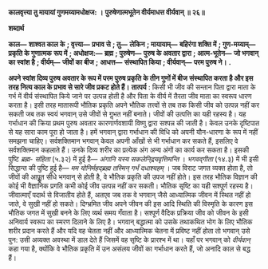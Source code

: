**कालवृत्त्या तु मायायां गुणमय्यामधोक्षज: ।** **पुरुषेणात्मभूतेन वीर्यमाधत्त वीर्यवान् ॥ २६॥** 

**शब्दार्थ** 

**काल—** **शाश्वत काल के** **; वृत्त्या—** **प्रभाव से** **; तु—** **लेकिन** **; मायायाम्—** **बहिरंगा शक्ति में** **; गुण-मय्याम्—** **प्रकृति के गुणात्मक** **रूप में** **; अधोक्षज:—** **ब्रह्म** **; पुरुषेण—** **पुरुष के अवतार द्वारा** **; आत्म-भूतेन—** **जो भगवान् का स्वांश है** **; वीर्यम्—** **जीवों का बीज** **;** **आधत्त—** **संस्थापित किया** **; वीर्यवान्—** **परम पुरुष ने।** **.** 

**अपने स्वांश दिव्य पुरुष अवतार के रूप में परम पुरुष प्रकृति के तीन गुणों में बीज** **संस्थापित करता है और इस तरह नित्य काल के प्रभाव से सारे जीव प्रकट होते हैं।** **तात्पर्य** : किसी भी जीव की सन्तान पिता द्वारा माता के गर्भ में वीर्य संस्थापित किये जाने पर उत्पन्न होती है और पिता के वीर्य में तैरता जीव माता का स्वरूप धारण करता है। इसी तरह मातारूपी भौतिक प्रकृति अपने भौतिक तत्त्वों से तब तक किसी जीव को उत्पन्न नहीं कर सकती जब तक स्वयं भगवान् उसे जीवों से गॢभत नहीं बनाते। जीवों की उत्पत्ति का यही रहस्य है। यह गर्भाधान की क्रिया प्रथम पुरुष अवतार कारणार्णवशायी विष्णु द्वारा सश्पन्न की जाती है। केवल उनके दृष्टिपात से यह सारा काम पूरा हो जाता है। हमें भगवान् द्वारा गर्भाधान की विधि को अपनी यौन-धारणा के रूप में नहीं समझना चाहिए। सर्वशक्तिमान भगवान् केवल अपनी आँखों से भी गर्भाधान कर सकते हैं, इसलिए वे सर्वशक्तिमान कहलाते हैं। उनके दिव्य शरीर का प्रत्येक अंग अन्य अंगों का कार्य कर सकता है। इसकी पुष्टि *ब्रह्म-* *संहिता* (५.३२) में हुई है— *अंगानि यस्य सकलेनि्द्रयवृत्तिमन्ति* । *भगवद्गीता* (१४.३) में भी इसी सिद्धान्त की पुष्टि हुई है— *मम योनिर्महद्ब्रह्म तस्मिन् गर्भं दधाश्यहम्* । जब विराट जगत व्यक्त होता है, तो जीवों की आपूॢत सीधे भगवान् से होती है, वे भौतिक प्रकृति की उपज नहीं होते। इस तरह भौतिक विज्ञान की कोई भी वैज्ञानिक प्रगति कभी कोई जीव उत्पन्न नहीं कर सकती। भौतिक सृष्टि का यही सश्पूर्ण रहस्य है। जीवात्माएँ पदार्थ से विजातीय होते हैं, अतएव जब तक वे भगवान् जैसे आध्यात्मिक जीवन में स्थित नहीं हो जाते, वे सुखी नहीं हो सकते। दिग्भ्रमित जीव अपने जीवन की इस आदि स्थिति की विस्मृति के कारण इस भौतिक जगत में सुखी बनने के लिए व्यर्थ समय गँवाता है। सश्पूर्ण वैदिक प्रक्रिया जीव को जीवन के इसी अनिवार्य स्वरूप का स्मरण दिलाने के लिए है। भगवान् बद्धात्मा को उसके तथाकथित भोग के लिए भौतिक शरीर प्रदान करते हैं और यदि वह चेतता नहीं और आध्यात्मिक चेतना में प्रविष्ट नहीं होता तो भगवान् उसे पुन: उसी अव्यक्त अवस्था में डाल देते हैं जिसमें वह सृष्टि के प्रारश्भ में था। यहाँ पर भगवान् को *वीर्यवान्* कहा गया है, क्योंकि वे भौतिक प्रकृति में उन असंलय जीवों का गर्भाधान करते हैं, जो अनादि काल से बद्ध हैं।  